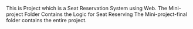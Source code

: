 This is Project which is a Seat Reservation System using Web.
The Mini-project Folder Contains the Logic for Seat Reserving 
The Mini-project-final folder contains the entire project.

